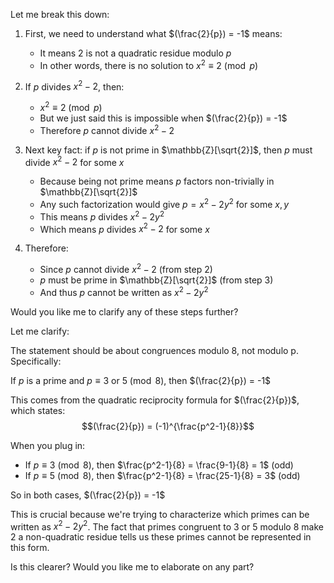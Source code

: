 Let me break this down:

1. First, we need to understand what $(\frac{2}{p}) = -1$ means:
   - It means 2 is not a quadratic residue modulo $p$
   - In other words, there is no solution to $x^2 \equiv 2 \pmod{p}$

2. If $p$ divides $x^2-2$, then:
   - $x^2 \equiv 2 \pmod{p}$
   - But we just said this is impossible when $(\frac{2}{p}) = -1$
   - Therefore $p$ cannot divide $x^2-2$

3. Next key fact: if $p$ is not prime in $\mathbb{Z}[\sqrt{2}]$, then $p$ must divide $x^2-2$ for some $x$
   - Because being not prime means $p$ factors non-trivially in $\mathbb{Z}[\sqrt{2}]$
   - Any such factorization would give $p = x^2-2y^2$ for some $x,y$
   - This means $p$ divides $x^2-2y^2$
   - Which means $p$ divides $x^2-2$ for some $x$

4. Therefore:
   - Since $p$ cannot divide $x^2-2$ (from step 2)
   - $p$ must be prime in $\mathbb{Z}[\sqrt{2}]$ (from step 3)
   - And thus $p$ cannot be written as $x^2-2y^2$

Would you like me to clarify any of these steps further?

Let me clarify:

The statement should be about congruences modulo 8, not modulo p. Specifically:

If $p$ is a prime and $p \equiv 3 \text{ or } 5 \pmod{8}$, then $(\frac{2}{p}) = -1$

This comes from the quadratic reciprocity formula for $(\frac{2}{p})$, which states:
$$(\frac{2}{p}) = (-1)^{\frac{p^2-1}{8}}$$

When you plug in:
- If $p \equiv 3 \pmod{8}$, then $\frac{p^2-1}{8} = \frac{9-1}{8} = 1$ (odd)
- If $p \equiv 5 \pmod{8}$, then $\frac{p^2-1}{8} = \frac{25-1}{8} = 3$ (odd)

So in both cases, $(\frac{2}{p}) = -1$

This is crucial because we're trying to characterize which primes can be written as $x^2-2y^2$. The fact that primes congruent to 3 or 5 modulo 8 make 2 a non-quadratic residue tells us these primes cannot be represented in this form.

Is this clearer? Would you like me to elaborate on any part?